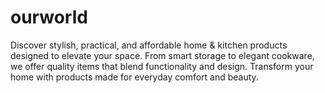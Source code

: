 # ourworld
Discover stylish, practical, and affordable home &amp; kitchen products designed to elevate your space. From smart storage to elegant cookware, we offer quality items that blend functionality and design. Transform your home with products made for everyday comfort and beauty.
